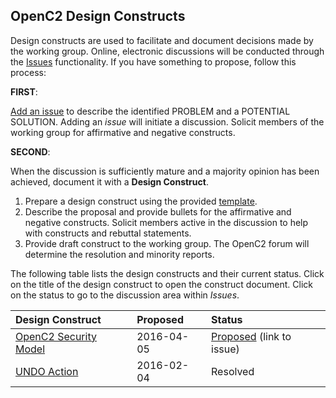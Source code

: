 ## OpenC2 Design Constructs

Design constructs are used to facilitate and document decisions made by the working group.  Online, electronic discussions will be conducted through the [Issues](https://github.com/OpenC2-org/openc2-working-group/issues) functionality.  If you have something to propose, follow this process:

**FIRST**:

[Add an issue](https://github.com/OpenC2-org/openc2-working-group/issues/new) to describe the identified PROBLEM and a POTENTIAL SOLUTION.  Adding an _issue_ will initiate a discussion.  Solicit members of the working group for affirmative and negative constructs.

**SECOND**:

When the discussion is sufficiently mature and a majority opinion has been achieved, document it with a **Design Construct**.

1. Prepare a design construct using the provided [template](https://github.com/OpenC2-org/openc2-working-group/blob/master/constructs/_construct-template.dotx?raw=true).
2. Describe the proposal and provide bullets for the affirmative and negative constructs.  Solicit members active in the discussion to help with constructs and rebuttal statements.
3. Provide draft construct to the working group.  The OpenC2 forum will determine the resolution and minority reports.


The following table lists the design constructs and their current status.  Click on the title of the design construct to open the construct document.  Click on the status to go to the discussion area within _Issues_.

| Design Construct | Proposed   | Status   |
| :--------------- | :--------- | :------- |
| [OpenC2 Security Model](security-model.docx?raw=true) | 2016-04-05 | [Proposed](#) (link to issue) |
| [UNDO Action](undo-action.docx?raw=true)      | 2016-02-04 | Resolved |

